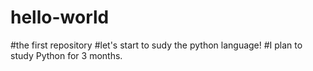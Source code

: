# hello-world
#the first repository
#let's start to sudy the python language!
#I plan to study Python for 3 months.
